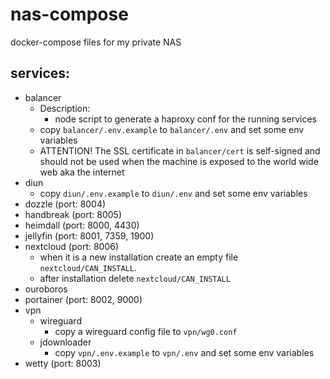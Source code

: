 # nas-compose
docker-compose files for my private NAS

## services:

- balancer
  - Description:
    - node script to generate a haproxy conf for the running services 
  - copy `balancer/.env.example` to `balancer/.env` and set some env variables
  - ATTENTION! The SSL certificate in `balancer/cert` is self-signed and should not be used when the machine is exposed to the world wide web aka the internet 
- diun
  - copy `diun/.env.example` to `diun/.env` and set some env variables
- dozzle (port: 8004)
- handbreak (port: 8005)
- heimdall (port: 8000, 4430)
- jellyfin (port: 8001, 7359, 1900)
- nextcloud (port: 8006)
  - when it is a new installation create an empty file `nextcloud/CAN_INSTALL`.
  - after installation delete `nextcloud/CAN_INSTALL`
- ouroboros
- portainer (port: 8002, 9000)
- vpn
  - wireguard
    - copy a wireguard config file to `vpn/wg0.conf`
  - jdownloader
    - copy `vpn/.env.example` to `vpn/.env` and set some env variables
- wetty (port: 8003)